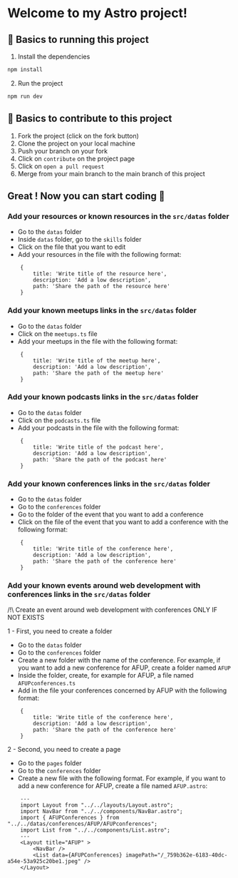 # Welcome to my Astro project!

## 🚀 Basics to running this project

1. Install the dependencies

```sh
npm install
```

2. Run the project

```sh
npm run dev
```

## 🧠 Basics to contribute to this project

1. Fork the project (click on the fork button)
2. Clone the project on your local machine
3. Push your branch on your fork
4. Click on `contribute` on the project page
5. Click on `open a pull request`
6. Merge from your main branch to the main branch of this project

## Great ! Now you can start coding 🎉

### Add your resources or known resources in the `src/datas` folder
- Go to the `datas` folder
- Inside `datas` folder, go to the `skills` folder
- Click on the file that you want to edit
- Add your resources in the file with the following format:
```
    {
        title: 'Write title of the resource here',
        description: 'Add a low description',
        path: 'Share the path of the resource here'
    }
```

### Add your known **meetups** links in the `src/datas` folder
- Go to the `datas` folder
- Click on the `meetups.ts` file
- Add your meetups in the file with the following format:
```
    {
        title: 'Write title of the meetup here',
        description: 'Add a low description',
        path: 'Share the path of the meetup here'
    }
```

### Add your known **podcasts** links in the `src/datas` folder
- Go to the `datas` folder
- Click on the `podcasts.ts` file
- Add your podcasts in the file with the following format:
```
    {
        title: 'Write title of the podcast here',
        description: 'Add a low description',
        path: 'Share the path of the podcast here'
    }
```

### Add your known **conferences** links in the `src/datas` folder
- Go to the `datas` folder
- Go to the `conferences` folder
- Go to the folder of the event that you want to add a conference
- Click on the file of the event that you want to add a conference with the following format:
```
    {
        title: 'Write title of the conference here',
        description: 'Add a low description',
        path: 'Share the path of the conference here'
    }
```

### Add your known **events around web development with conferences** links in the `src/datas` folder
/!\ Create an event around web development with conferences ONLY IF NOT EXISTS

1 - First, you need to create a folder
- Go to the `datas` folder
- Go to the `conferences` folder
- Create a new folder with the name of the conference. For example, if you want to add a new conference for AFUP, create a folder named `AFUP`
- Inside the folder, create, for example for AFUP, a file named `AFUPconferences.ts`
- Add in the file your conferences concerned by AFUP with the following format:
```
    {
        title: 'Write title of the conference here',
        description: 'Add a low description',
        path: 'Share the path of the conference here'
    }
```

2 - Second, you need to create a page
- Go to the `pages` folder
- Go to the `conferences` folder
- Create a new file with the following format. For example, if you want to add a new conference for AFUP, create a file named `AFUP.astro`:
```
    ---
    import Layout from "../../layouts/Layout.astro";
    import NavBar from "../../components/NavBar.astro";
    import { AFUPConferences } from "../../datas/conferences/AFUP/AFUPconferences";
    import List from "../../components/List.astro";
    ---
    <Layout title="AFUP" >
        <NavBar />
        <List data={AFUPConferences} imagePath="/_759b362e-6183-40dc-a54e-53a925c20be1.jpeg" />
    </Layout>
```